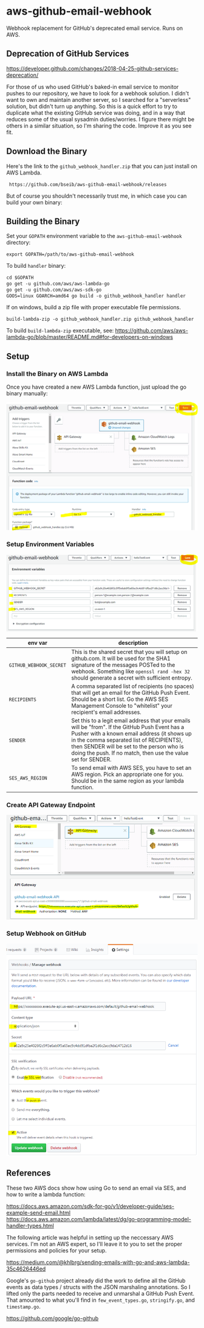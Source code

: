 # aws-github-email-webhook
Webhook replacement for GitHub's deprecated email service. Runs on AWS.

## Deprecation of GitHub Services

https://developer.github.com/changes/2018-04-25-github-services-deprecation/

For those of us who used GitHub's baked-in email service to monitor pushes to
our repository, we have to look for a webhook solution. I didn't want to own
and maintain another server, so I searched for a "serverless" solution, but
didn't turn up anything. So this is a quick effort to try to duplicate what the
existing GitHub service was doing, and in a way that reduces some of the usual
sysadmin duties/worries. I figure there might be others in a similar situation,
so I'm sharing the code. Improve it as you see fit.


## Download the Binary

Here's the link to the `github_webhook_handler.zip` that you can just install
on AWS Lambda.

     https://github.com/bseib/aws-github-email-webhook/releases

But of course you shouldn't necessarily trust me, in which case you can build
your own binary:

## Building the Binary

Set your `GOPATH` environment variable to the `aws-github-email-webhook` directory:

    export GOPATH=/path/to/aws-github-email-webhook

To build `handler` binary:

    cd $GOPATH
    go get -u github.com/aws/aws-lambda-go
    go get -u github.com/aws/aws-sdk-go
    GOOS=linux GOARCH=amd64 go build -o github_webhook_handler handler

If on windows, build a zip file with proper executable file permissions.

    build-lambda-zip -o github_webhook_handler.zip github_webhook_handler

To build `build-lambda-zip` executable, see:
https://github.com/aws/aws-lambda-go/blob/master/README.md#for-developers-on-windows

## Setup

### Install the Binary on AWS Lambda

Once you have created a new AWS Lambda function, just upload the go binary manually:

<img src="doc/aws-lambda-upload-binary.png">

### Setup Environment Variables

<img src="doc/aws-lambda-environment-vars.png">

| env var                 | description |
|-------------------------|-------------|
| `GITHUB_WEBHOOK_SECRET` | This is the shared secret that you will setup on github.com. It will be used for the SHA1 signature of the messages POSTed to the webhook. Something like `openssl rand -hex 32` should generate a secret with sufficient entropy. |
| `RECIPIENTS`            | A comma separated list of recipients (no spaces) that will get an email for the GitHub Push Event. Should be a short list. Go the AWS SES Management Console to "whitelist" your recipient's email addresses. |
| `SENDER`                | Set this to a legit email address that your emails will be "from". If the GitHub Push Event has a Pusher with a known email address (it shows up in the comma separated list of RECIPIENTS), then SENDER will be set to the person who is doing the push. If no match, then use the value set for SENDER. |
| `SES_AWS_REGION`        | To send email with AWS SES, you have to set an AWS region. Pick an appropriate one for you. Should be in the same region as your lambda function. |

### Create API Gateway Endpoint

<img src="doc/aws-lambda-endpoint-url.png">

### Setup Webhook on GitHub

<img src="doc/github-webhook-setup.png">

## References

These two AWS docs show how using Go to send an email via SES, and how to write
a lambda function:

https://docs.aws.amazon.com/sdk-for-go/v1/developer-guide/ses-example-send-email.html
https://docs.aws.amazon.com/lambda/latest/dg/go-programming-model-handler-types.html

The following article was helpful in setting up the neccessary AWS services. I'm not
an AWS expert, so I'll leave it to you to set the proper permissions and policies
for your setup.

https://medium.com/@khlbrg/sending-emails-with-go-and-aws-lambda-35c4626446ed

Google's `go-github` project already did the work to define all the GitHub events
as data types / structs with the JSON marshaling annotations. So I lifted only the
parts needed to receive and unmarshal a GitHub Push Event. That amounted to what
you'll find in `few_event_types.go`, `stringify.go`, and `timestamp.go`.

https://github.com/google/go-github

